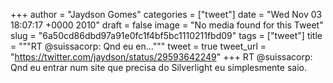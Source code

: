 
+++
author = "Jaydson Gomes"
categories = ["tweet"]
date = "Wed Nov 03 18:07:17 +0000 2010"
draft = false
image = "No media found for this Tweet"
slug = "6a50cd86dbd97a91e0fc1f4bf5bc1110211fbd09"
tags = ["tweet"]
title = """RT @suissacorp: Qnd eu en..."""
tweet = true
tweet_url = "https://twitter.com/jaydson/status/29593642249"
+++
RT @suissacorp: Qnd eu entrar num site que precisa do Silverlight eu simplesmente saio.
